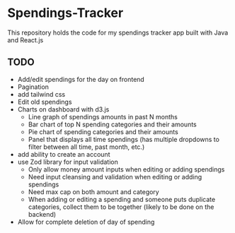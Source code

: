 # Spendings-Tracker
This repository holds the code for my spendings tracker app built with Java and React.js


## TODO
- Add/edit spendings for the day on frontend
- Pagination
- add tailwind css
- Edit old spendings 
- Charts on dashboard with d3.js
    - Line graph of spendings amounts in past N months
    - Bar chart of top N spending categories and their amounts
    - Pie chart of spending categories and their amounts
    - Panel that displays all time spendings (has multiple dropdowns to filter between all time, past month, etc.)
- add ability to create an account 
- use Zod library for input validation
    - Only allow money amount inputs when editing or adding spendings
    - Need input cleansing and validation when editing or adding spendings
    - Need max cap on both amount and category
    - When adding or editing a spending and someone puts duplicate categories, collect them to be together (likely to be done on the backend)
- Allow for complete deletion of day of spending
